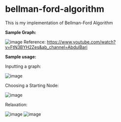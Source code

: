 # bellman-ford-algorithm
This is my implementation of Bellman-Ford Algorithm

**Sample Graph:**

![image](https://github.com/davidkingroderos/bellman-ford-algorithm/assets/75028710/0f941750-d93e-4ccc-a702-d91aa998cb0a)
Reference: https://www.youtube.com/watch?v=FtN3BYH2Zes&ab_channel=AbdulBari

**Sample usage:**


Inputting a graph:

![image](https://github.com/davidkingroderos/bellman-ford-algorithm/assets/75028710/6445be0d-469b-4a5d-b313-0e100e70c680)


Choosing a Starting Node:

![image](https://github.com/davidkingroderos/bellman-ford-algorithm/assets/75028710/7bf9a41b-db6c-47ae-a8b5-8c93fc731dae)


Relaxation:

![image](https://github.com/davidkingroderos/bellman-ford-algorithm/assets/75028710/c85d8697-b370-4517-a56b-005bc2dfb74f)
![image](https://github.com/davidkingroderos/bellman-ford-algorithm/assets/75028710/25eb3c8b-e879-41fd-854e-c7b09cf7c6d9)
